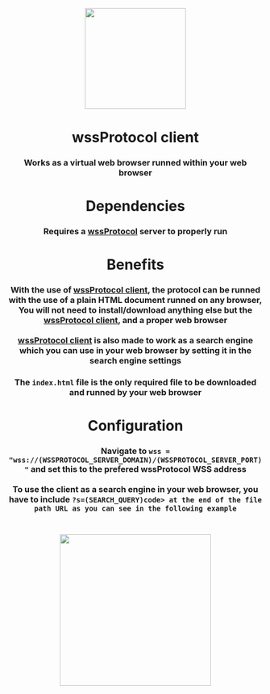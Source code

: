 <p align="center"><img src="https://i.ibb.co/XVWwd0T/wss-Protocol.png" height="200"></p>
<h1 align="center">wssProtocol client</h1>
<h3 align="center">Works as a virtual web browser runned within your web browser</h3>
<h1 align="center">Dependencies</h1>
<h3 align="center">Requires a <a href="https://github.com/yotsubabeat/wssprotocol">wssProtocol</a> server to properly run</h3>

<h1 align="center">Benefits</h1>
<h3 align="center">With the use of <a href="https://github.com/yotsubabeat/wssprotocol-client">wssProtocol client</a>, the protocol can be runned with the use of a plain HTML document runned on any browser,
You will not need to install/download anything else but the <a href="https://github.com/yotsubabeat/wssprotocol-client">wssProtocol client</a>, and a proper web browser<br><br><a href="https://github.com/yotsubabeat/wssprotocol-client">wssProtocol client</a> is also made to work as a search engine which you can use in your web browser by setting it in the search engine settings</h3>

<h3 align="center">The <code>index.html</code> file is the only required file to be downloaded and runned by your web browser</h3>

<h1 align="center">Configuration</h1>
<h3 align="center">Navigate to <code>wss = "wss://(WSSPROTOCOL_SERVER_DOMAIN)/(WSSPROTOCOL_SERVER_PORT)"</code> and set this to the prefered wssProtocol WSS address<br><br>To use the client as a search engine in your web browser, you have to include <code>?s=(SEARCH_QUERY)code> at the end of the file path URL as you can see in the following example</h3>
<p align="center"><img src="https://i.ibb.co/HCPnG8t/Example-1-2.png" height="300"></p>